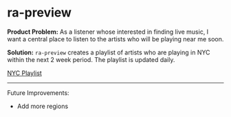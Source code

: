# ra-preview

**Product Problem:** As a listener whose interested in finding live music, I want a central place to listen to the artists who will be playing near me soon.

**Solution:** `ra-preview` creates a playlist of artists who are playing in NYC within the next 2 week period. The playlist is updated daily.

[NYC Playlist](https://open.spotify.com/playlist/73p99duLkd9Cu5zNuUfcEU)

<hr />

Future Improvements:
- Add more regions

